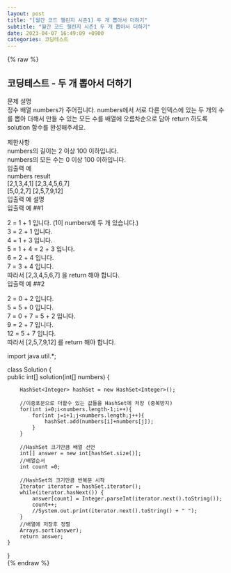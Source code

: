 ```yaml
---  
layout: post  
title: "[월간 코드 챌린지 시즌1] 두 개 뽑아서 더하기"  
subtitle: "월간 코드 챌린지 시즌1 두 개 뽑아서 더하기"  
date: 2023-04-07 16:49:09 +0900  
categories: 코딩테스트  
---  
```

{% raw %}  
## 코딩테스트 - 두 개 뽑아서 더하기  
문제 설명  
정수 배열 numbers가 주어집니다. numbers에서 서로 다른 인덱스에 있는 두 개의 수를 뽑아 더해서 만들 수 있는 모든 수를 배열에 오름차순으로 담아 return 하도록 solution 함수를 완성해주세요.  
  
제한사항  
numbers의 길이는 2 이상 100 이하입니다.  
numbers의 모든 수는 0 이상 100 이하입니다.  
입출력 예  
numbers	result  
[2,1,3,4,1]	[2,3,4,5,6,7]  
[5,0,2,7]	[2,5,7,9,12]  
입출력 예 설명  
입출력 예 ##1  
  
2 = 1 + 1 입니다. (1이 numbers에 두 개 있습니다.)  
3 = 2 + 1 입니다.  
4 = 1 + 3 입니다.  
5 = 1 + 4 = 2 + 3 입니다.  
6 = 2 + 4 입니다.  
7 = 3 + 4 입니다.  
따라서 [2,3,4,5,6,7] 을 return 해야 합니다.  
입출력 예 ##2  
  
2 = 0 + 2 입니다.  
5 = 5 + 0 입니다.  
7 = 0 + 7 = 5 + 2 입니다.  
9 = 2 + 7 입니다.  
12 = 5 + 7 입니다.  
따라서 [2,5,7,9,12] 를 return 해야 합니다.  
  
import java.util.*;  
  
class Solution {  
    public int[] solution(int[] numbers) {  
  
        HashSet<Integer> hashSet = new HashSet<Integer>();  
  
        //이중포문으로 더할수 있는 값들을 HashSet에 저장 (중복방지)  
        for(int i=0;i<numbers.length-1;i++){  
            for(int j=i+1;j<numbers.length;j++){  
                hashSet.add(numbers[i]+numbers[j]);  
            }  
        }  
  
        //HashSet 크기만큼 배열 선언  
        int[] answer = new int[hashSet.size()];  
        //배열순서  
        int count =0;  
  
        //HashSet의 크기만큼 반복문 시작  
        Iterator iterator = hashSet.iterator();  
		while(iterator.hasNext()) {  
			answer[count] = Integer.parseInt(iterator.next().toString());  
            count++;  
            //System.out.print(iterator.next().toString() + " ");  
		}  
        //배열에 저장후 정렬  
        Arrays.sort(answer);  
        return answer;  
    }  
}  
{% endraw %}